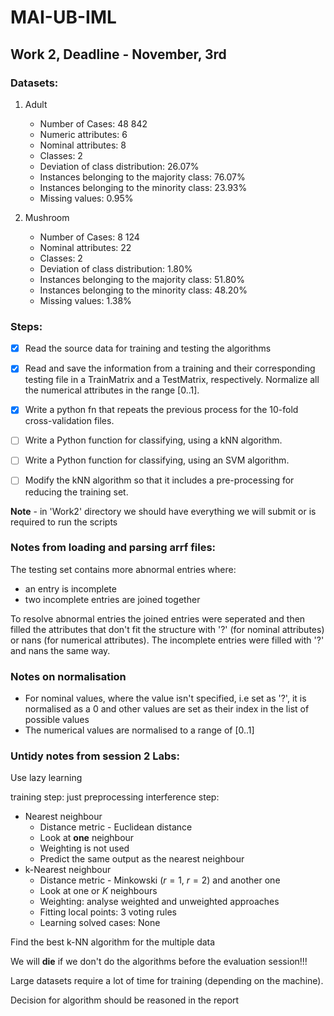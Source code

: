 # MAI-UB-IML

## Work 2, Deadline - November, 3rd
### Datasets:
 1. Adult
    - Number of Cases: 48 842
    - Numeric attributes: 6
    - Nominal attributes: 8
    - Classes: 2
    - Deviation of class distribution: 26.07%
    - Instances belonging to the majority class: 76.07%
    - Instances belonging to the minority class: 23.93%
    - Missing values: 0.95%

2. Mushroom
    - Number of Cases: 8 124
    - Nominal attributes: 22
    - Classes: 2
    - Deviation of class distribution: 1.80%
    - Instances belonging to the majority class: 51.80%
    - Instances belonging to the minority class: 48.20%
    - Missing values: 1.38%

### Steps:
 - [x] Read the source data for training and testing the algorithms
 - [x] Read and save the information from a training and their corresponding testing  file in a TrainMatrix and a TestMatrix, respectively. Normalize all the numerical attributes in the range [0..1].
 - [x] Write a python fn that repeats the previous process for the 10-fold cross-validation files.
 - [ ] Write a Python function for classifying, using a kNN algorithm.
 - [ ] Write a Python function for classifying, using an SVM algorithm.
 - [ ] Modify the kNN algorithm so that it includes a pre-processing for reducing the training set.


**Note** - in 'Work2' directory we should have everything we will submit or is required to run the scripts

### Notes from loading and parsing arrf files:
The testing set contains more abnormal entries where:
 - an entry is incomplete
 - two incomplete entries are joined together

To resolve abnormal entries the joined entries were seperated and then filled the attributes that don't fit the structure with '?' (for nominal attributes) or nans (for numerical attributes). The incomplete entries were filled with '?' and nans the same way.

### Notes on normalisation
 - For nominal values, where the value isn't specified, i.e set as '?', it is normalised as a 0 and other values are set as their index in the list of possible values
 - The numerical values are normalised to a range of [0..1]


### Untidy notes from session 2 Labs:

Use lazy learning

training step: just preprocessing 
interference step:
 - Nearest neighbour
	 - Distance metric - Euclidean distance
	 - Look at **one** neighbour
	 - Weighting is not used
	 - Predict the same output as the nearest neighbour
 - k-Nearest neighbour
	 - Distance metric - Minkowski ($r=1$, $r= 2$) and another one
	 - Look at one or $K$ neighbours
	 - Weighting: analyse weighted and unweighted approaches
	 - Fitting local points: 3 voting rules
	 - Learning solved cases: None

Find the best k-NN algorithm for the multiple data

We will **die** if we don't do the algorithms before the evaluation session!!!

Large datasets require a lot of time for training (depending on the machine).

Decision for algorithm should be reasoned in the report
